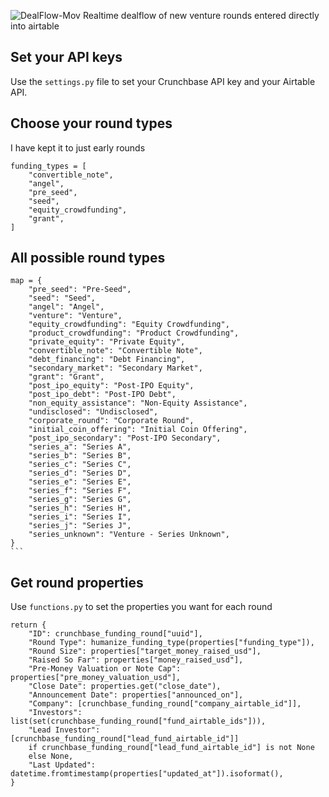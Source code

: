 ![DealFlow-Mov](https://user-images.githubusercontent.com/39813026/108612644-9c656700-73b8-11eb-9bcb-04ee15b0d948.gif)
Realtime dealflow of new venture rounds entered directly into airtable



## Set your API keys

Use the ```settings.py``` file to set your Crunchbase API key and your Airtable API.


## Choose your round types

I have kept it to just early rounds

```
funding_types = [
    "convertible_note",
    "angel",
    "pre_seed",
    "seed",
    "equity_crowdfunding",
    "grant",
]
```

## All possible round types

    map = {
        "pre_seed": "Pre-Seed",
        "seed": "Seed",
        "angel": "Angel",
        "venture": "Venture",
        "equity_crowdfunding": "Equity Crowdfunding",
        "product_crowdfunding": "Product Crowdfunding",
        "private_equity": "Private Equity",
        "convertible_note": "Convertible Note",
        "debt_financing": "Debt Financing",
        "secondary_market": "Secondary Market",
        "grant": "Grant",
        "post_ipo_equity": "Post-IPO Equity",
        "post_ipo_debt": "Post-IPO Debt",
        "non_equity_assistance": "Non-Equity Assistance",
        "undisclosed": "Undisclosed",
        "corporate_round": "Corporate Round",
        "initial_coin_offering": "Initial Coin Offering",
        "post_ipo_secondary": "Post-IPO Secondary",
        "series_a": "Series A",
        "series_b": "Series B",
        "series_c": "Series C",
        "series_d": "Series D",
        "series_e": "Series E",
        "series_f": "Series F",
        "series_g": "Series G",
        "series_h": "Series H",
        "series_i": "Series I",
        "series_j": "Series J",
        "series_unknown": "Venture - Series Unknown",
    }
    ```
    
   ## Get round properties
   
   Use ```functions.py``` to set the properties you want for each round
    
    return {
        "ID": crunchbase_funding_round["uuid"],
        "Round Type": humanize_funding_type(properties["funding_type"]),
        "Round Size": properties["target_money_raised_usd"],
        "Raised So Far": properties["money_raised_usd"],
        "Pre-Money Valuation or Note Cap": properties["pre_money_valuation_usd"],
        "Close Date": properties.get("close_date"),
        "Announcement Date": properties["announced_on"],
        "Company": [crunchbase_funding_round["company_airtable_id"]],
        "Investors": list(set(crunchbase_funding_round["fund_airtable_ids"])),
        "Lead Investor": [crunchbase_funding_round["lead_fund_airtable_id"]]
        if crunchbase_funding_round["lead_fund_airtable_id"] is not None
        else None,
        "Last Updated": datetime.fromtimestamp(properties["updated_at"]).isoformat(),
    }

    
    
